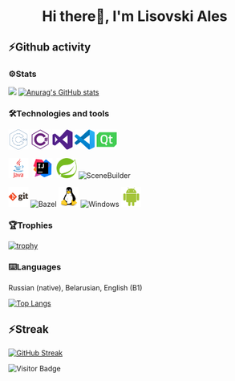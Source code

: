 <h1 align="center">Hi there👋, I'm Lisovski Ales</h1>

## ⚡Github activity
### ⚙️Stats
![](https://github-profile-summary-cards.vercel.app/api/cards/profile-details?username=AlesLisovski&theme=solarized_dark)
[![Anurag's GitHub stats](https://github-readme-stats.vercel.app/api?username=AlesLisovski&show_icons=true&theme=dracula)](https://github.com/anuraghazra/github-readme-stats)

### 🛠Technologies and tools
<div>
  <img src="https://github.com/devicons/devicon/blob/master/icons/cplusplus/cplusplus-line.svg" title="Cpp" alt="Cpp" width="40" height="40"/>
  <img src="https://github.com/devicons/devicon/blob/master/icons/csharp/csharp-line.svg" title="Cs" alt="Cs" width="40" height="40"/>
  <img src="https://github.com/devicons/devicon/blob/master/icons/visualstudio/visualstudio-plain.svg" title="VisualStudio" alt="VisualStudio" width="40" height="40"/>
  <img src="https://github.com/devicons/devicon/blob/master/icons/vscode/vscode-original.svg" title="vscode" alt="vscode" width="40" height="40"/>
  <img src="https://github.com/devicons/devicon/blob/master/icons/qt/qt-original.svg" title="Qt" alt="Qt" width="40" height="40"/>
  
  <img src="https://github.com/devicons/devicon/blob/master/icons/java/java-original-wordmark.svg" title="Java" alt="Java" width="40" height="40"/>&nbsp;
  <img src="https://github.com/devicons/devicon/blob/master/icons/intellij/intellij-original.svg" title="intellij" alt="intellij" width="40" height="40"/>&nbsp;
  <img src="https://github.com/devicons/devicon/blob/master/icons/spring/spring-original.svg" title="Spring" alt="Spring" width="40" height="40"/>
  <img src="https://upload.wikimedia.org/wikipedia/fr/f/fe/SceneBuilderLogo.png" title="SceneBuilder" alt="SceneBuilder" width="40" height="40"/>

  <img src="https://github.com/devicons/devicon/blob/master/icons/git/git-original-wordmark.svg" title="Git" alt="Git" width="40" height="40"/>
  <img src="https://upload.wikimedia.org/wikipedia/en/7/7d/Bazel_logo.svg" title="Bazel" alt="Bazel" width="40" height="40"/>
  <img src="https://github.com/devicons/devicon/blob/master/icons/linux/linux-original.svg" title="linux" alt="linux" width="40" height="40"/>
  <img src="https://upload.wikimedia.org/wikipedia/commons/4/48/Windows_logo_-_2012_%28dark_blue%29.svg" title="Windows" alt="Windows" width="40" height="40"/>
  <img src="https://github.com/devicons/devicon/blob/master/icons/android/android-original.svg" title="android" alt="android" width="40" height="40"/>
</div>

### 🏆Trophies
[![trophy](https://github-profile-trophy.vercel.app/?username=AlesLisovski&theme=monokai)](https://github.com/ryo-ma/github-profile-trophy)
### ⌨️Languages
Russian (native), Belarusian, English (B1)

[![Top Langs](https://github-readme-stats.vercel.app/api/top-langs/?username=AlesLisovski&show_icons=true&theme=dracula&layout=compact)](https://github.com/anuraghazra/github-readme-stats)


## ⚡Streak
[![GitHub Streak](https://streak-stats.demolab.com?user=AlesLisovski15&theme=java-dark)](https://git.io/streak-stats)


![Visitor Badge](https://visitor-badge.laobi.icu/badge?page_id=AlesLisovski)
<!--
**AlesLisovski/AlesLisovski** is a ✨ _special_ ✨ repository because its `README.md` (this file) appears on your GitHub profile.
